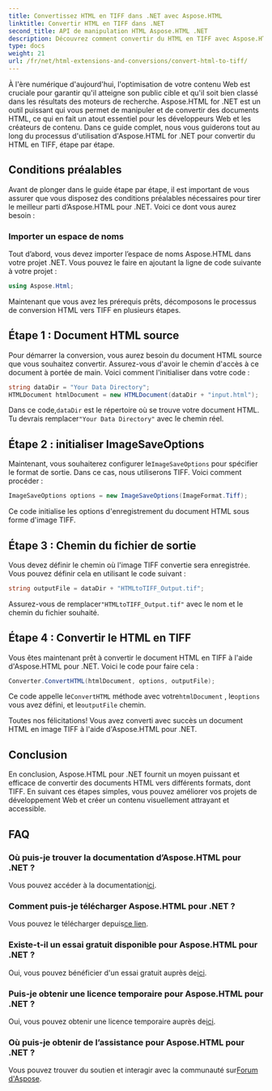 ```yaml
---
title: Convertissez HTML en TIFF dans .NET avec Aspose.HTML
linktitle: Convertir HTML en TIFF dans .NET
second_title: API de manipulation HTML Aspose.HTML .NET
description: Découvrez comment convertir du HTML en TIFF avec Aspose.HTML pour .NET. Suivez notre guide étape par étape pour une optimisation efficace du contenu Web.
type: docs
weight: 21
url: /fr/net/html-extensions-and-conversions/convert-html-to-tiff/
---
```


À l'ère numérique d'aujourd'hui, l'optimisation de votre contenu Web est cruciale pour garantir qu'il atteigne son public cible et qu'il soit bien classé dans les résultats des moteurs de recherche. Aspose.HTML for .NET est un outil puissant qui vous permet de manipuler et de convertir des documents HTML, ce qui en fait un atout essentiel pour les développeurs Web et les créateurs de contenu. Dans ce guide complet, nous vous guiderons tout au long du processus d'utilisation d'Aspose.HTML for .NET pour convertir du HTML en TIFF, étape par étape.

## Conditions préalables

Avant de plonger dans le guide étape par étape, il est important de vous assurer que vous disposez des conditions préalables nécessaires pour tirer le meilleur parti d’Aspose.HTML pour .NET. Voici ce dont vous aurez besoin :

### Importer un espace de noms

Tout d’abord, vous devez importer l’espace de noms Aspose.HTML dans votre projet .NET. Vous pouvez le faire en ajoutant la ligne de code suivante à votre projet :

```csharp
using Aspose.Html;
```

Maintenant que vous avez les prérequis prêts, décomposons le processus de conversion HTML vers TIFF en plusieurs étapes.

## Étape 1 : Document HTML source

Pour démarrer la conversion, vous aurez besoin du document HTML source que vous souhaitez convertir. Assurez-vous d'avoir le chemin d'accès à ce document à portée de main. Voici comment l'initialiser dans votre code :

```csharp
string dataDir = "Your Data Directory";
HTMLDocument htmlDocument = new HTMLDocument(dataDir + "input.html");
```

 Dans ce code,`dataDir` est le répertoire où se trouve votre document HTML. Tu devrais remplacer`"Your Data Directory"` avec le chemin réel.

## Étape 2 : initialiser ImageSaveOptions

 Maintenant, vous souhaiterez configurer le`ImageSaveOptions` pour spécifier le format de sortie. Dans ce cas, nous utiliserons TIFF. Voici comment procéder :

```csharp
ImageSaveOptions options = new ImageSaveOptions(ImageFormat.Tiff);
```

Ce code initialise les options d'enregistrement du document HTML sous forme d'image TIFF.

## Étape 3 : Chemin du fichier de sortie

Vous devez définir le chemin où l'image TIFF convertie sera enregistrée. Vous pouvez définir cela en utilisant le code suivant :

```csharp
string outputFile = dataDir + "HTMLtoTIFF_Output.tif";
```

 Assurez-vous de remplacer`"HTMLtoTIFF_Output.tif"` avec le nom et le chemin du fichier souhaité.

## Étape 4 : Convertir le HTML en TIFF

Vous êtes maintenant prêt à convertir le document HTML en TIFF à l'aide d'Aspose.HTML pour .NET. Voici le code pour faire cela :

```csharp
Converter.ConvertHTML(htmlDocument, options, outputFile);
```

 Ce code appelle le`ConvertHTML` méthode avec votre`htmlDocument` , le`options` vous avez défini, et le`outputFile` chemin.

Toutes nos félicitations! Vous avez converti avec succès un document HTML en image TIFF à l'aide d'Aspose.HTML pour .NET.

## Conclusion

En conclusion, Aspose.HTML pour .NET fournit un moyen puissant et efficace de convertir des documents HTML vers différents formats, dont TIFF. En suivant ces étapes simples, vous pouvez améliorer vos projets de développement Web et créer un contenu visuellement attrayant et accessible.

## FAQ

### Où puis-je trouver la documentation d’Aspose.HTML pour .NET ?
 Vous pouvez accéder à la documentation[ici](https://reference.aspose.com/html/net/).

### Comment puis-je télécharger Aspose.HTML pour .NET ?
 Vous pouvez le télécharger depuis[ce lien](https://releases.aspose.com/html/net/).

### Existe-t-il un essai gratuit disponible pour Aspose.HTML pour .NET ?
 Oui, vous pouvez bénéficier d'un essai gratuit auprès de[ici](https://releases.aspose.com/).

### Puis-je obtenir une licence temporaire pour Aspose.HTML pour .NET ?
 Oui, vous pouvez obtenir une licence temporaire auprès de[ici](https://purchase.aspose.com/temporary-license/).

### Où puis-je obtenir de l’assistance pour Aspose.HTML pour .NET ?
 Vous pouvez trouver du soutien et interagir avec la communauté sur[Forum d'Aspose](https://forum.aspose.com/).